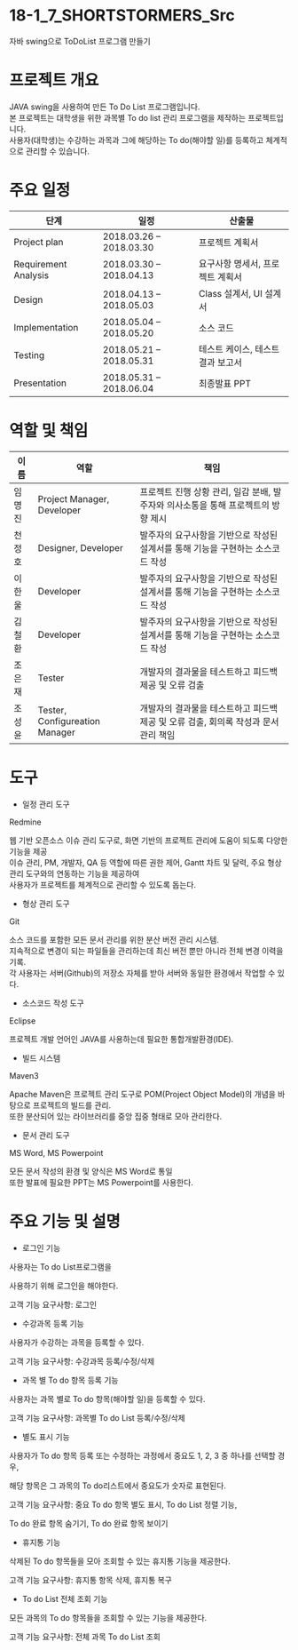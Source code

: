 # 18-1_7_SHORTSTORMERS_Src
자바 swing으로 ToDoList 프로그램 만들기



# 프로젝트 개요   
JAVA swing을 사용하여 만든 To Do List 프로그램입니다.   
본 프로젝트는 대학생을 위한 과목별 To do list 관리 프로그램을 제작하는 프로젝트입니다.   
사용자(대학생)는 수강하는 과목과 그에 해당하는 To do(해야할 일)를 등록하고 체계적으로 관리할 수 있습니다.     



 
# 주요 일정

|단계|일정|산출물|
|------|---|---|
|Project plan|2018.03.26 – 2018.03.30|프로젝트 계획서|
|Requirement Analysis|2018.03.30 – 2018.04.13|요구사항 명세서, 프로젝트 계획서|
|Design|2018.04.13 – 2018.05.03 |Class 설계서, UI 설계서|
|Implementation|2018.05.04 – 2018.05.20 |소스 코드| 
|Testing|2018.05.21 – 2018.05.31|테스트 케이스, 테스트 결과 보고서| 
|Presentation|2018.05.31 – 2018.06.04 |최종발표 PPT| 


 
# 역할 및 책임
|이름|역할|책임|
|------|---|---|
|임명진|Project Manager, Developer|프로젝트 진행 상황 관리, 일감 분배, 발주자와 의사소통을 통해 프로젝트의 방향 제시|
|천정호|Designer, Developer|발주자의 요구사항을 기반으로 작성된 설계서를 통해 기능을 구현하는 소스코드 작성|
|이한울|Developer|발주자의 요구사항을 기반으로 작성된 설계서를 통해 기능을 구현하는 소스코드 작성|
|김철환|Developer|발주자의 요구사항을 기반으로 작성된 설계서를 통해 기능을 구현하는 소스코드 작성| 
|조은재|Tester| 개발자의 결과물을 테스트하고 피드백 제공 및 오류 검출| 
|조성윤|Tester, Configureation Manager|개발자의 결과물을 테스트하고 피드백 제공 및 오류 검출, 회의록 작성과 문서 관리 책임| 
  

 
# 도구

- 일정 관리 도구

Redmine

웹 기반 오픈소스 이슈 관리 도구로, 화면 기반의 프로젝트 관리에 도움이 되도록 다양한 기능을 제공   
이슈 관리, PM, 개발자, QA 등 역할에 따른 권한 제어, Gantt 차트 및 달력, 주요 형상 관리 도구와의 연동하는 기능을 제공하여   
사용자가 프로젝트를 체계적으로 관리할 수 있도록 돕는다.   

 

-  형상 관리 도구   

Git   

소스 코드를 포함한 모든 문서 관리를 위한 분산 버전 관리 시스템.   
지속적으로 변경이 되는 파일들을 관리하는데 최신 버전 뿐만 아니라 전체 변경 이력을 기록.   
각 사용자는 서버(Github)의 저장소 자체를 받아 서버와 동일한 환경에서 작업할 수 있다.   

 

- 소스코드 작성 도구   

Eclipse   

프로젝트 개발 언어인 JAVA를 사용하는데 필요한 통합개발환경(IDE).   

 

- 빌드 시스템   

Maven3

Apache Maven은 프로젝트 관리 도구로 POM(Project Object Model)의 개념을 바탕으로 프로젝트의 빌드를 관리.   
또한 분산되어 있는 라이브러리를 중앙 집중 형태로 모아 관리한다.   

 

- 문서 관리 도구

MS Word, MS Powerpoint

모든 문서 작성의 환경 및 양식은 MS Word로 통일   
또한 발표에 필요한 PPT는 MS Powerpoint를 사용한다.

 
 
 
# 주요 기능 및 설명

- 로그인 기능

사용자는 To do List프로그램을

사용하기 위해 로그인을 해야한다.

고객 기능 요구사항: 로그인

 

- 수강과목 등록 기능

사용자가 수강하는 과목을 등록할 수 있다.

고객 기능 요구사항: 수강과목 등록/수정/삭제

 

- 과목 별 To do 항목 등록 기능

사용자는 과목 별로 To do 항목(해야할 일)을 등록할 수 있다.

고객 기능 요구사항: 과목별 To do List 등록/수정/삭제

 

- 별도 표시 기능

사용자가 To do 항목 등록 또는 수정하는 과정에서 중요도 1, 2, 3 중 하나를 선택할 경우,

해당 항목은 그 과목의 To do리스트에서 중요도가 숫자로 표현된다.

고객 기능 요구사항: 중요 To do 항목 별도 표시, To do List 정렬 기능,

To do 완료 항목 숨기기, To do 완료 항목 보이기

 

- 휴지통 기능

삭제된 To do 항목들을 모아 조회할 수 있는 휴지통 기능을 제공한다.

고객 기능 요구사항: 휴지통 항목 삭제, 휴지통 복구

 

- To do List 전체 조회 기능

모든 과목의 To do 항목들을 조회할 수 있는 기능을 제공한다.

고객 기능 요구사항: 전체 과목 To do List 조회

